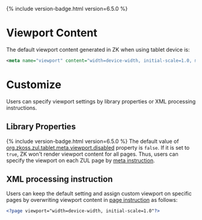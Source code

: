 

{% include version-badge.html version=6.5.0 %}

# Viewport Content

The default viewport content generated in ZK when using tablet device
is:

```xml
<meta name="viewport" content="width=device-width, initial-scale=1.0, maximum-scale=1.0, user-scalable=no" />
```

# Customize

Users can specify viewport settings by library properties or XML
processing instructions.

## Library Properties

{% include version-badge.html version=6.5.0 %} The default value of
[org.zkoss.zul.tablet.meta.viewport.disabled]({{site.baseurl}}/zk_config_ref/org_zkoss_zul_tablet_meta_viewport_disabled)
property is `false`. If it is set to `true`, ZK won't render viewport
content for all pages. Thus, users can specify the viewport on each ZUL
page by [meta instruction](zuml_ref/meta).

## XML processing instruction

Users can keep the default setting and assign custom viewport on
specific pages by overwriting viewport content in [page instruction](zuml_ref/page)
as follows:

```xml
<?page viewport="width=device-width, initial-scale=1.0"?>
```


